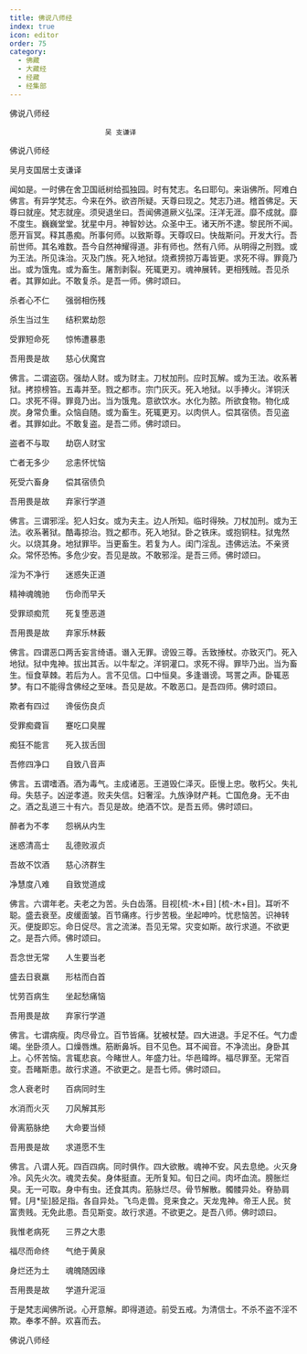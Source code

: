```yaml
---
title: 佛说八师经
index: true
icon: editor
order: 75
category:
  - 佛藏
  - 大藏经
  - 经藏
  - 经集部
---
```


  佛说八师经  

                        　　吴 支谦译  

佛说八师经  

吴月支国居士支谦译  

闻如是。一时佛在舍卫国祇树给孤独园。时有梵志。名曰耶句。来诣佛所。阿难白佛言。有异学梵志。今来在外。欲咨所疑。天尊曰现之。梵志乃进。稽首佛足。天尊曰就座。梵志就座。须臾退坐曰。吾闻佛道厥义弘深。汪洋无涯。靡不成就。靡不度生。巍巍堂堂。犹星中月。神智妙达。众圣中王。诸天所不逮。黎民所不闻。愿开盲冥。释其愚痴。所事何师。以致斯尊。天尊叹曰。快哉斯问。开发大行。吾前世师。其名难数。吾今自然神耀得道。非有师也。然有八师。从明得之刑戮。或为王法。所见诛治。灭及门族。死入地狱。烧煮搒掠万毒皆更。求死不得。罪竟乃出。或为饿鬼。或为畜生。屠割剥裂。死辄更刃。魂神展转。更相残贼。吾见杀者。其罪如此。不敢复杀。是吾一师。佛时颂曰。  

杀者心不仁　　强弱相伤残  

杀生当过生　　结积累劫怨  

受罪短命死　　惊怖遭暴患  

吾用畏是故　　慈心伏魔宫  

佛言。二谓盗窃。强劫人财。或为财主。刀杖加刑。应时瓦解。或为王法。收系著狱。拷掠榜笞。五毒并至。戮之都市。宗门灰灭。死入地狱。以手捧火。洋铜沃口。求死不得。罪竟乃出。当为饿鬼。意欲饮水。水化为脓。所欲食物。物化成炭。身常负重。众恼自随。或为畜生。死辄更刃。以肉供人。偿其宿债。吾见盗者。其罪如此。不敢复盗。是吾二师。佛时颂曰。  

盗者不与取　　劫窃人财宝  

亡者无多少　　忿恚怀忧恼  

死受六畜身　　偿其宿债负  

吾用畏是故　　弃家行学道  

佛言。三谓邪淫。犯人妇女。或为夫主。边人所知。临时得殃。刀杖加刑。或为王法。收系著狱。酷毒掠治。戮之都市。死入地狱。卧之铁床。或抱铜柱。狱鬼然火。以烧其身。地狱罪毕。当更畜生。若复为人。闺门淫乱。违佛远法。不亲贤众。常怀恐怖。多危少安。吾见是故。不敢邪淫。是吾三师。佛时颂曰。  

淫为不净行　　迷惑失正道  

精神魂魄驰　　伤命而早夭  

受罪顽痴荒　　死复堕恶道  

吾用畏是故　　弃家乐林薮  

佛言。四谓恶口两舌妄言绮语。谮入无罪。谤毁三尊。舌致捶杖。亦致灭门。死入地狱。狱中鬼神。拔出其舌。以牛犁之。洋铜灌口。求死不得。罪毕乃出。当为畜生。恒食草棘。若后为人。言不见信。口中恒臭。多逢谮谤。骂詈之声。卧辄恶梦。有口不能得含佛经之至味。吾见是故。不敢恶口。是吾四师。佛时颂曰。  

欺者有四过　　谗佞伤良贞  

受罪痴聋盲　　蹇吃口臭腥  

痴狂不能言　　死入拔舌囹  

吾修四净口　　自致八音声  

佛言。五谓嗜酒。酒为毒气。主成诸恶。王道毁仁泽灭。臣慢上忠。敬朽父。失礼母。失慈子。凶逆孝道。败夫失信。妇奢淫。九族诤财产耗。亡国危身。无不由之。酒之乱道三十有六。吾见是故。绝酒不饮。是吾五师。佛时颂曰。  

醉者为不孝　　怨祸从内生  

迷惑清高士　　乱德败淑贞  

吾故不饮酒　　慈心济群生  

净慧度八难　　自致觉道成  

佛言。六谓年老。夫老之为苦。头白齿落。目视[梳-木+目] [梳-木+目]。耳听不聪。盛去衰至。皮缓面皱。百节痛疼。行步苦极。坐起呻吟。忧悲恼苦。识神转灭。便旋即忘。命日促尽。言之流涕。吾见无常。灾变如斯。故行求道。不欲更之。是吾六师。佛时颂曰。  

吾念世无常　　人生要当老  

盛去日衰羸　　形枯而白首  

忧劳百病生　　坐起愁痛恼  

吾用畏是故　　弃家行学道  

佛言。七谓病瘦。肉尽骨立。百节皆痛。犹被杖楚。四大进退。手足不任。气力虚竭。坐卧须人。口燥唇燋。筋断鼻坼。目不见色。耳不闻音。不净流出。身卧其上。心怀苦恼。言辄悲哀。今睹世人。年盛力壮。华邑暐晔。福尽罪至。无常百变。吾睹斯患。故行求道。不欲更之。是吾七师。佛时颂曰。  

念人衰老时　　百病同时生  

水消而火灭　　刀风解其形  

骨离筋脉绝　　大命要当倾  

吾用畏是故　　求道愿不生  

佛言。八谓人死。四百四病。同时俱作。四大欲散。魂神不安。风去息绝。火灭身冷。风先火次。魂灵去矣。身体挺直。无所复知。旬日之间。肉坏血流。膀胀烂臭。无一可取。身中有虫。还食其肉。筋脉烂尽。骨节解散。髑髅异处。脊胁肩臂。[月*坒]胫足指。各自异处。飞鸟走兽。竞来食之。天龙鬼神。帝王人民。贫富贵贱。无免此患。吾见斯变。故行求道。不欲更之。是吾八师。佛时颂曰。  

我惟老病死　　三界之大患  

福尽而命终　　气绝于黄泉  

身烂还为土　　魂魄随因缘  

吾用畏是故　　学道升泥洹  

于是梵志闻佛所说。心开意解。即得道迹。前受五戒。为清信士。不杀不盗不淫不欺。奉孝不醉。欢喜而去。  

佛说八师经  
